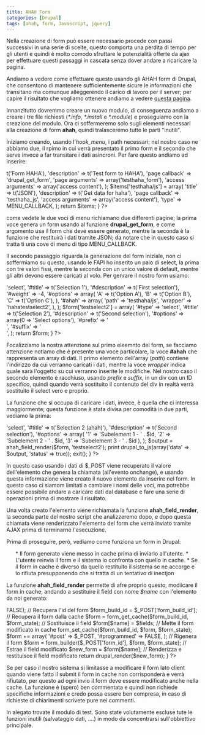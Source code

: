 ```yaml
---
title: AHAH Form
categories: [Drupal]
tags: [ahah, form, Javascript, jquery]
---
```

Nella creazione di form può essere necessario procede con passi successivi in una serie di scelte, questo comporta una perdita di tempo per gli utenti e quindi è molto comodo sfruttare le potenzialità offerte da ajax per effettuare questi passaggi in cascata senza dover andare a ricaricare la pagina.

Andiamo a vedere come effettuare questo usando gli AHAH form di Drupal, che consentono di mantenere sufficientemente sicure le informazioni che transitano ma comunque alleggerendo il carico di lavoro per il server; per capire il risultato che vogliamo ottenere andiamo a  vedere <a href="/tutorial/testahah" title="Pagina di esempio delle select con AJAX">questa pagina</a>.
<!--break-->
Innanzitutto dovremmo creare un nuovo modulo, di conseguenza andiamo a creare i tre file richiesti (_*.info_, _*.install_ e _*.module_) e proseguiamo con la creazione del modulo. Ora ci soffermeremo solo sugli elementi necessari alla creazione di form **ahah**, quindi tralasceremo tutte le parti "inutili".

Iniziamo creando, usando l'_hook_menu_, i path necessari; nel nostro caso ne abbiamo due, il rpimo in cui verrà presentato il primo form e il secondo che serve invece a far transitare i dati asincroni. Per fare questo andiamo ad inserire:
<?php
/**
 * Implementation of hook_menu().
 */
function testhaha_menu() {
  $items = array();
  
  $items['testhaha/form'] = array(
    'title'            => t('Form HAHA'),
    'description'      => t('Test form to HAHA'),
    'page callback'    => 'drupal_get_form',
    'page arguments'   => array('testhaha_form'),
    'access arguments' => array('access content'),
  );
  
  $items['testhaha/js'] = array(
    'title'            => t('JSON'),
    'description'      => t('Get data for haha'),
    'page callback'    => 'testhaha_js',
    'access arguments' => array('access content'),
    'type'             => MENU_CALLBACK,
  );
  
  return $items;
}
?>
come vedete le due voci di menu richiamano due differenti pagine; la prima voce genera un form usando al funzione **drupal_get_form**, e come argomento usa il form che deve essere generato, mentre la seconda è la funzione che restituirà i dati tramite JSON; da notare che in questo caso si tratta ti una cove di menu di tipo MENU_CALLBACK.

Il secondo passaggio riguarda la generazione del form iniziale, non ci soffermiamo su questo, usando le FAPI ho inserito un paio di select, la prima con tre valori fissi, mentre la seconda con un unico valore di default, mentre gli altri devono essere caricati al volo. Per genrare il nostro form usiamo:
<?php
/**
 * Geenrate base FORM.
 */
function testhaha_form() {
  $form['testselect'] = array(
    '#type'          => 'select',
    '#title'         => t('Selection 1'),
    '#description'   => t('First selection'),
    '#weight'        => -4,
    '#options'       => array(
      'A' => t('Option A'),
      'B' => t('Option B'),
      'C' => t('Option C'),
    ),
    '#ahah'          => array(
      'path'    => 'testhaha/js',
      'wrapper' => 'hahatestselect2',
    ),
  );
  
  $form['testselect2'] = array(
    '#type'          => 'select',
    '#title'         => t('Selection 2'),
    '#description'   => t('Second selection'),
    '#options'       => array(0 => 'Select options'),
    '#prefix'        => '<div id="hahatestselect2">',
    '#suffix'        => '</div>',
  );
  
  return $form;
}
?>
Focalizziamo la nostra attenzione sul primo eleemnto del form, se facciamo attenzione notiamo che è presente una voce particolare, la voce **#ahah** che rappresenta un array di dati. Il primo elemento dell'array (_path_) contiene l'indirizzo da cui verranno caricati i dati, mentre la voce _wrapper_ indica quale sarà l'oggetto su cui verranno inserite le modifiche. Nel nostro caso il secondo elemento è racchiuso, usando _prefix_ e _suffix_, in un div con un ID specifico, quindi quando verrà sostituito il contenuto del div in realtà verrà sostituito il select vero e proprio.

La funzione che si occupa di caricare i dati, invece, è quella che ci interessa maggiormente; questa funzione è stata divisa per comodità in due parti, vediamo la prima:
<?php
/**
 * AJAX Callback function.
 */
function testhaha_js() {
  
  $id = $_POST['testselect'];
  
  $form = array(
    '#type'          => 'select',
    '#title'         => t('Selection 2 (ahah)'),
    '#description'   => t('Second selection'),
    '#options'       => array(
      '1' => 'Subelement 1 - ' . $id,
      '2' => 'Subelement 2 - ' . $id,
      '3' => 'Subelement 3 - ' . $id
    ),
  );
  
  $output = ahah_field_render($form, 'testselect2');
  print drupal_to_js(array('data' => $output, 'status' => true));
  exit();
}
?>
In questo caso usando i dati di $_POST viene recuperato il valore dell'elemento che genera la chiamata (all'evento onchange), e usando questa informazione viene creato il nuovo elemento da inserire nel form. In questo caso ci siamom limitati a cambiare i nomi delle voci, ma potrebbe essere possibile andare a caricare dati dal database e fare una serie di operazioni prima di mostrare il risultato.

Una volta creato l'elemento viene richiamata la funzione **ahah_field_render**, la seconda parte del nostro script che analizzeremo dopo, e dopo questa chiamata viene renderizzato l'elemento del form che verrà inviato tramite AJAX prima di terminarne l'esecuzione.

Prima di proseguire, però, vediamo come funziona un form in Drupal:
<ol>
  * Il form generato viene messo in cache prima di inviarlo all'utente.
  * L'utente reinvia il form e il sistema lo confronta con quello in cache.
  * Se il form in cache è diverso da quello restituito il sistema se ne accorge e lo rifiuta presupponendo che si tratta di un tentativo di inectjon
</ol>

La funzione **ahah_field_render** permette di afre proprio questo, modiicare il form in cache, andando a sostituire il field con nome _$name_ con l'elemento da noi generato:
<?php
/**
 * Cambia il form in cache al volo
 */
function ahah_field_render($fields, $name) {
  // Cambia lo status del form
  $form_state = array('submitted' => FALSE);
  
  // Recupera l'id del form
  $form_build_id = $_POST['form_build_id'];
  
  // Recupera il form dalla cache
  $form = form_get_cache($form_build_id, $form_state);
  
  // Sostituisce il field
  $form[$name] = $fields;
  
  // Mette il form modificato in cache
  form_set_cache($form_build_id, $form, $form_state);
  
  $form += array(
    '#post' => $_POST,
    '#programmed' => FALSE,
  );
  
  // Rigenera il form
  $form = form_builder($_POST['form_id'], $form, $form_state);
  
  // Estrae il field modificato
  $new_form = $form[$name];
  
  // Renderizza e restituisce il field modificato
  return drupal_render($new_form); 
}
?>

Se per caso il nostro sistema si limitasse a modificare il form lato client quando viene fatto il submit il form in cache non corrisponderà e verrà rifiutato, per questo ad ogni invio il form deve essere modificato anche nella cache. La funzione è (spero) ben commentata e quindi non richiede specifiche informazioni e credo possa essere ben compresa, in caso di richieste di chiarimenti scrivete pure nei commenti.

In alegato trovate il modulo di test. Sono state volutamente escluse tute le funzioni inutili (salvataggio dati, ....) in modo da concentrarsi sull'obbiettivo principale.